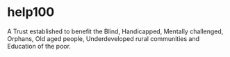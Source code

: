 # help100
A Trust established to benefit the Blind, Handicapped, Mentally challenged, Orphans, Old aged people, Underdeveloped rural communities and Education of the poor.
